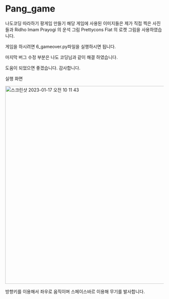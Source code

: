 # Pang_game
나도코딩 따라하기 팡게임 만들기
해당 게임에 사용된 이미지들은 제가 직접 찍은 사진들과 
Ridho Imam Prayogi 의 운석 그림
Prettycons Flat 의 로켓 그림을 사용하였습니다.

게임을 하시려면 
6_gameover.py파일을 실행하시면 됩니다.

마지막 버그 수정 부분은 나도 코딩님과 같이 해결 하였습니다.

도움이 되었으면 좋겠습니다. 감사합니다.


실행 화면




<img width="630" alt="스크린샷 2023-01-17 오전 10 11 43" src="https://user-images.githubusercontent.com/70461240/212790045-c9e7eaed-d0db-4a00-a22f-f3b4404e6dfa.png">



방향키를 이용해서 좌우로 움직이며
스페이스바르 이용해 무기를 발사합니다.
